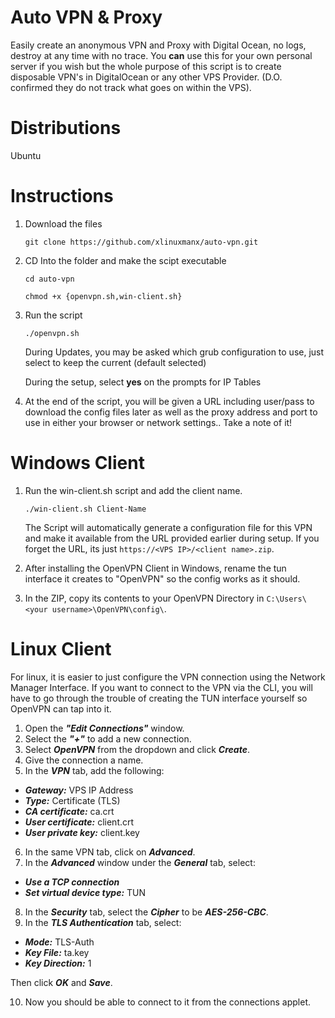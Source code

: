 # Auto VPN & Proxy
Easily create an anonymous VPN and Proxy with Digital Ocean, no logs, destroy at any time with no trace. You **can** use this for your own personal server if you wish but the whole purpose of this script is to create disposable VPN's in DigitalOcean or any other VPS Provider. (D.O. confirmed they do not track what goes on within the VPS).

# Distributions
Ubuntu

# Instructions
1. Download the files

    `git clone https://github.com/xlinuxmanx/auto-vpn.git`

2. CD Into the folder and make the scipt executable

    `cd auto-vpn`
    
    `chmod +x {openvpn.sh,win-client.sh}`

3. Run the script

    `./openvpn.sh`
    
    During Updates, you may be asked which grub configuration to use, just select to keep the current (default selected)
    
    During the setup, select **yes** on the prompts for IP Tables
   
4. At the end of the script, you will be given a URL including user/pass to download the config files later as well as the proxy address and port to use in either your browser or network settings.. Take a note of it!
 
# Windows Client
1. Run the win-client.sh script and add the client name.

    `./win-client.sh Client-Name`
    
    The Script will automatically generate a configuration file for this VPN and make it available from the URL provided earlier during setup. If you forget the URL, its just `https://<VPS IP>/<client name>.zip`.
    
2. After installing the OpenVPN Client in Windows, rename the tun interface it creates to "OpenVPN" so the config works as it should.

3. In the ZIP, copy its contents to your OpenVPN Directory in `C:\Users\<your username>\OpenVPN\config\`.

# Linux Client
For linux, it is easier to just configure the VPN connection using the Network Manager Interface. If you want to connect to the VPN via the CLI, you will have to go through the trouble of creating the TUN interface yourself so OpenVPN can tap into it.
1. Open the ***"Edit Connections"*** window.
2. Select the ***"+"*** to add a new connection.
3. Select ***OpenVPN*** from the dropdown and click ***Create***.
4. Give the connection a name.
5. In the ***VPN*** tab, add the following:

 - ***Gateway:*** VPS IP Address
 - ***Type:*** Certificate (TLS)
 - ***CA certificate:*** ca.crt
 - ***User certificate:*** client.crt
 - ***User private key:*** client.key
 
 6. In the same VPN tab, click on ***Advanced***.
 7. In the ***Advanced*** window under the ***General*** tab, select:
 
 - ***Use a TCP connection***
 - ***Set virtual device type:*** TUN
 
 8. In the ***Security*** tab, select the ***Cipher*** to be ***AES-256-CBC***.
 9. In the ***TLS Authentication*** tab, select:
 
  - ***Mode:*** TLS-Auth
  - ***Key File:*** ta.key
  - ***Key Direction:*** 1
  
  Then click ***OK*** and ***Save***.
  
  10. Now you should be able to connect to it from the connections applet.
